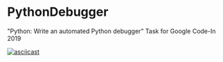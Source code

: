 # PythonDebugger
"Python: Write an automated Python debugger" Task for Google Code-In 2019

[![asciicast](https://asciinema.org/a/2QoSUKGAiHjX0CnghtDMtADOI.svg)](https://asciinema.org/a/2QoSUKGAiHjX0CnghtDMtADOI)
